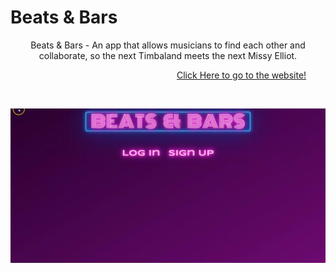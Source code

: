 # Beats & Bars


<p align="center">
  Beats & Bars - An app that allows musicians to find each other and collaborate, so the next Timbaland meets the next Missy Elliot.
</p>

&emsp;&emsp;&emsp;&emsp;&emsp;&emsp;&emsp;&emsp;&emsp;&emsp;&emsp;&emsp;&emsp;&emsp;&emsp;&emsp;&emsp;&emsp;&emsp;[Click Here to go to the website!](https://beatsbars.herokuapp.com/)

&emsp;
<p align="center">
<img src="https://github.com/KSandovalDev/DD---Beats-Bars/blob/master/public/assets/images/Recording__1.gif" width="700">
</p>

